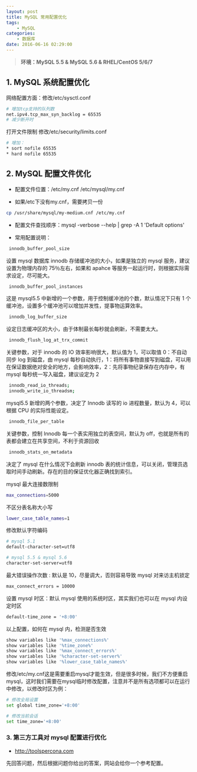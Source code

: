 ```yaml
---
layout: post
title: MySQL 常用配置优化
tags: 
    - MySQL
categories: 
    - 数据库
date: 2016-06-16 02:29:00
---
```



> **环境：MySQL 5.5 & MySQL 5.6 & RHEL/CentOS 5/6/7**

## 1. MySQL 系统配置优化

网络配置方面：修改/etc/sysctl.conf

```bash
# 增加tcp支持的队列数
net.ipv4.tcp_max_syn_backlog = 65535
# 减少断开时
```

打开文件限制 修改/etc/security/limits.conf

```bash
# 增加：
* sort nofile 65535
* hard nofile 65535
```

## 2.  MySQL 配置文件优化

* 配置文件位置：/etc/my.cnf /etc/mysql/my.cnf

* 如果/etc下没有my.cnf，需要拷贝一份

```bash
cp /usr/share/mysql/my-medium.cnf /etc/my.cnf
```

* 配置文件查找顺序：mysql -verbose --help | grep -A 1 'Default options'

* 常用配置说明：

```bash
 innodb_buffer_pool_size
```

设置 mysql 数据库 innodb 存储缓冲池的大小，如果是独立的 mysql 服务，建议设置为物理内存的 75％左右，如果和 apahce 等服务一起运行时，则根据实际需求设定，尽可能大。

```bash
 innodb_buffer_pool_instances
```

这是 mysql5.5 中新增的一个参数，用于控制缓冲池的个数，默认情况下只有 1 个缓冲池，设置多个缓冲池可以增加并发性，提事物运算效率。

```bash
 innodb_log_buffer_size
```

设定日志缓冲区的大小，由于体制最长每秒就会刷新，不需要太大。

```bash
 innodb_flush_log_at_trx_commit
```

关键参数，对于 innodb 的 IO 效率影响很大，默认值为 1，可以取值 0：不自动同步 log 到磁盘，由 mysql 每秒自动执行，1：将所有事物直接写到磁盘，可以用在保证数据绝对安全的地方，会影响效率，2：先将事物纪录保存在内存中，有 mysql 每秒统一写入磁盘，建议设定为 2

```bash
 innodb_read_io_threads;
 innodb_write_io_threadsm;
```

mysql5.5 新增的两个参数，决定了 Innodb 读写的 io 进程数量，默认为 4，可以根据 CPU 的实际性能设定。

```bash
 innodb_file_per_table
```

关键参数，控制 Innodb 每一个表实用独立的表空间，默认为 off，也就是所有的表都会建立在共享空间，不利于资源回收

```bash
 innodb_stats_on_metadata
```

决定了 mysql 在什么情况下会刷新 innodb 表的统计信息，可以关闭，管理员选取时间手动刷新。存在的目的保证优化器正确找到索引。

 mysql 最大连接数限制

```bash
max_connections=5000
```

 不区分表名称大小写

```bash
lower_case_table_names=1
```

 修改默认字符编码

```bash
# mysql 5.1
default-character-set=utf8

# mysql 5.5 & mysql 5.6
character-set-server=utf8
```

 最大错误操作次数 : 默认是 10，尽量调大，否则容易导致 mysql 对来访主机锁定

```bash
max_connect_errors = 10000
```

 设置 mysql 时区：默认 mysql 使用的系统时区，其实我们也可以在 mysql 内设定时区

```bash
default-time_zone = '+8:00'
```

 以上配置，如何在 mysql 内，检测是否生效

```bash
show variables like '%max_connections%'
show variables like '%time_zone%'
show variables like '%max_connect_errors%'
show variables like '%character-set-server%'
show variables like '%lower_case_table_names%'
```

 修改/etc/my.cnf这是需要重启mysql才能生效，但是很多时候，我们不方便重启mysql，这时我们需要在mysql临时修改配置，注意并不是所有选项都可以在运行中修改，以修改时区为例：

```bash
# 修改全局设置
set global time_zone='+8:00'

# 修改当前会话
set time_zone='+8:00'
```

### 3.  第三方工具对 mysql 配置进行优化

* <http://toolspercona.com>

先回答问题，然后根据问题你给出的答案，网站会给你一个参考配置。
